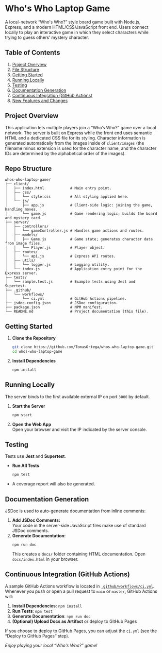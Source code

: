 # Who's Who Laptop Game

A local-network “Who's Who?” style board game built with Node.js, Express, and a modern HTML/CSS/JavaScript front end. Users connect locally to play an interactive game in which they select characters while trying to guess others' mystery character.

## Table of Contents
1. [Project Overview](#project-overview)  
2. [File Structure](#file-structure)  
3. [Getting Started](#getting-started)  
4. [Running Locally](#running-locally)  
5. [Testing](#testing)  
6. [Documentation Generation](#documentation-generation)  
7. [Continuous Integration (GitHub Actions)](#continuous-integration-github-actions)  
8. [New Features and Changes](#new-features-and-changes)

## Project Overview

This application lets multiple players join a “Who’s Who?” game over a local network. The server is built on Express while the front end uses semantic HTML and a dedicated CSS file for its styling. Character information is generated automatically from the images inside of `client/images` (the filename minus extension is used for the character name, and the character IDs are determined by the alphabetical order of the images).

## Repo Structure

```
whos-who-laptop-game/
├── client/
│   ├── index.html            # Main entry point.
│   ├── css/
│   │   └── style.css         # All styling applied here.
│   └── js/
│       ├── app.js            # Client-side logic: joining the game, handling moves.
│       └── game.js           # Game rendering logic; builds the board and mystery card.
├── server/
│   ├── controllers/
│   │   └── gameController.js # Handles game actions and routes.
│   ├── models/
│   │   ├── Game.js           # Game state; generates character data from image files.
│   │   └── Player.js         # Player object.
│   ├── routes/
│   │   └── api.js            # Express API routes.
│   ├── utils/
│   │   └── logger.js         # Logging utility.
│   └── index.js              # Application entry point for the Express server.
├── tests/
│   └── sample.test.js        # Example tests using Jest and Supertest.
├── .github/
│   └── workflows/
│       └── ci.yml            # GitHub Actions pipeline.
├── jsdoc.config.json         # JSDoc configuration.
├── package.json              # NPM manifest.
└── README.md                 # Project documentation (this file).
```

## Getting Started

1. **Clone the Repository**  
   ```bash
   git clone https://github.com/TomasOrtega/whos-who-laptop-game.git
   cd whos-who-laptop-game
   ```
2. **Install Dependencies**  
   ```bash
   npm install
   ```

## Running Locally

The server binds to the first available external IP on port `3000` by default.

1. **Start the Server**  
   ```bash
   npm start
   ```
2. **Open the Web App**  
   Open your browser and visit the IP indicated by the server console.

## Testing

Tests use **Jest** and **Supertest**.
- **Run All Tests**  
  ```bash
  npm test
  ```
- A coverage report will also be generated.

## Documentation Generation

JSDoc is used to auto-generate documentation from inline comments:

1. **Add JSDoc Comments:**  
   Your code in the server-side JavaScript files make use of standard JSDoc comments.
2. **Generate Documentation:**  
   ```bash
   npm run doc
   ```
   This creates a `docs/` folder containing HTML documentation. Open `docs/index.html` in your browser.

## Continuous Integration (GitHub Actions)

A sample GitHub Actions workflow is located in [`.github/workflows/ci.yml`](.github/workflows/ci.yml). Whenever you push or open a pull request to `main` or `master`, GitHub Actions will:

1. **Install Dependencies**: `npm install`  
2. **Run Tests**: `npm test`  
3. **Generate Documentation**: `npm run doc`  
4. **(Optional) Upload Docs as Artifact** or deploy to GitHub Pages

If you choose to deploy to GitHub Pages, you can adjust the `ci.yml` (see the “Deploy to GitHub Pages” step).

_Enjoy playing your local “Who's Who?” game!_